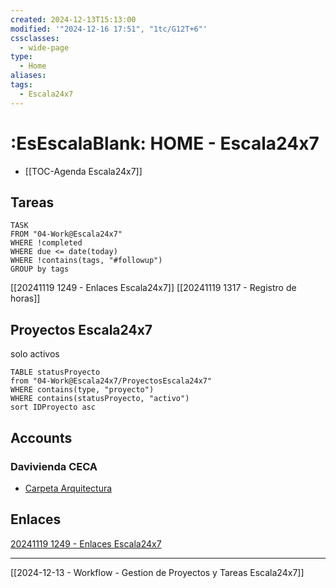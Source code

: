 ```yaml
---
created: 2024-12-13T15:13:00
modified: '"2024-12-16 17:51", "1tc/G12T+6"'
cssclasses:
  - wide-page
type:
  - Home
aliases: 
tags:
  - Escala24x7
---
```

# :EsEscalaBlank: HOME - Escala24x7

- [[TOC-Agenda Escala24x7]]

## Tareas

```dataview
TASK
FROM "04-Work@Escala24x7"
WHERE !completed
WHERE due <= date(today)
WHERE !contains(tags, "#followup")
GROUP by tags
```


[[20241119 1249 - Enlaces Escala24x7]]
[[20241119 1317 - Registro de horas]]



## Proyectos Escala24x7
solo activos
```dataview
TABLE statusProyecto
from "04-Work@Escala24x7/ProyectosEscala24x7"
WHERE contains(type, "proyecto")
WHERE contains(statusProyecto, "activo")
sort IDProyecto asc
```

## Accounts
### Davivienda CECA
- [Carpeta Arquitectura](https://drive.google.com/drive/folders/1D-QKvglLwwTeO6GmhitXAkN0pkraHXOu?usp=drive_link)
## Enlaces  
[20241119 1249 - Enlaces Escala24x7](20241119%201249%20-%20Enlaces%20Escala24x7.md)



-----
[[2024-12-13 - Workflow - Gestion de Proyectos y Tareas Escala24x7]]
